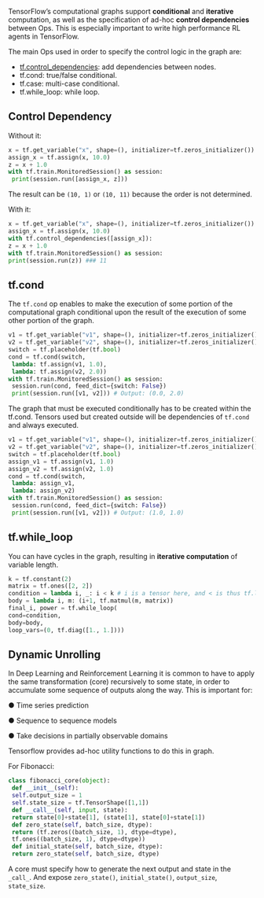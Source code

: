 TensorFlow’s computational graphs support **conditional** and **iterative** computation,
as well as the specification of ad-hoc **control dependencies** between Ops.
This is especially important to write high performance RL agents in TensorFlow.

The main Ops used in order to specify the control logic in the graph are:

- [tf.control_dependencies](#control-dependency): add dependencies between nodes.
- tf.cond: true/false conditional.
- tf.case: multi-case conditional.
- tf.while_loop: while loop.

## Control Dependency

Without it:
```python
x = tf.get_variable("x", shape=(), initializer=tf.zeros_initializer())
assign_x = tf.assign(x, 10.0)
z = x + 1.0
with tf.train.MonitoredSession() as session:
 print(session.run([assign_x, z]))
 ```
 The result can be `(10, 1)` or `(10, 11)` because the order is not determined.
 
 With it:
 ```python
 x = tf.get_variable("x", shape=(), initializer=tf.zeros_initializer())
assign_x = tf.assign(x, 10.0)
with tf.control_dependencies([assign_x]):
 z = x + 1.0
with tf.train.MonitoredSession() as session:
 print(session.run(z)) ### 11
 ```

## tf.cond

The `tf.cond` op enables to make the execution of some portion of the computational
graph conditional upon the result of the execution of some other portion of the graph.

```python
v1 = tf.get_variable("v1", shape=(), initializer=tf.zeros_initializer())
v2 = tf.get_variable("v2", shape=(), initializer=tf.zeros_initializer())
switch = tf.placeholder(tf.bool)
cond = tf.cond(switch,
 lambda: tf.assign(v1, 1.0),
 lambda: tf.assign(v2, 2.0))
with tf.train.MonitoredSession() as session:
 session.run(cond, feed_dict={switch: False})
 print(session.run([v1, v2])) # Output: (0.0, 2.0)
 ```
 
 The graph that must be executed conditionally has to be created within the tf.cond.
Tensors used but created outside will be dependencies of `tf.cond` and always executed.

```python
v1 = tf.get_variable("v1", shape=(), initializer=tf.zeros_initializer())
v2 = tf.get_variable("v2", shape=(), initializer=tf.zeros_initializer())
switch = tf.placeholder(tf.bool)
assign_v1 = tf.assign(v1, 1.0)
assign_v2 = tf.assign(v2, 1.0)
cond = tf.cond(switch,
 lambda: assign_v1,
 lambda: assign_v2)
with tf.train.MonitoredSession() as session:
 session.run(cond, feed_dict={switch: False})
 print(session.run([v1, v2])) # Output: (1.0, 1.0)
 ```
 
 ## tf.while_loop
 
 You can have cycles in the graph, resulting in **iterative computation** of variable length.
 
 ```python 
 k = tf.constant(2)
matrix = tf.ones([2, 2])
condition = lambda i, _: i < k # i is a tensor here, and < is thus tf.less
body = lambda i, m: (i+1, tf.matmul(m, matrix))
final_i, power = tf.while_loop(
 cond=condition,
 body=body,
 loop_vars=(0, tf.diag([1., 1.])))
 ```

## Dynamic Unrolling 

In Deep Learning and Reinforcement Learning it is common to have to apply the same
transformation (core) recursively to some state, in order to accumulate some sequence
of outputs along the way. This is important for:

● Time series prediction

● Sequence to sequence models

● Take decisions in partially observable domains

Tensorflow provides ad-hoc utility functions to do this in graph.

For Fibonacci:
```python
class fibonacci_core(object):
 def __init__(self):
 self.output_size = 1
 self.state_size = tf.TensorShape([1,1])
 def __call__(self, input, state):
 return state[0]+state[1], (state[1], state[0]+state[1])
 def zero_state(self, batch_size, dtype):
 return (tf.zeros((batch_size, 1), dtype=dtype),
 tf.ones((batch_size, 1), dtype=dtype))
 def initial_state(self, batch_size, dtype):
 return zero_state(self, batch_size, dtype)
```

A core must specify how to generate the next output and state in the `_call_`.
And expose `zero_state()`, `initial_state()`, `output_size`, `state_size`.
